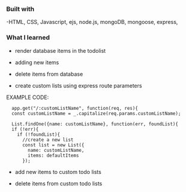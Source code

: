 ### Built with

-HTML, CSS, Javascript, ejs, node.js, mongoDB, mongoose, express, 



### What I learned

- render database items in the todolist

- adding new items

- delete items from database 

- create custom lists using express route parameters 

EXAMPLE CODE:
```
  app.get("/:customListName", function(req, res){
  const customListName = _.capitalize(req.params.customListName);

  List.findOne({name: customListName}, function(err, foundList){
  if (!err){
    if (!foundList){
      //create a new list
      const list = new List({
        name: customListName,
        items: defaultItems
      });
```

- add new items to custom todo lists 

- delete items from custom todo lists



